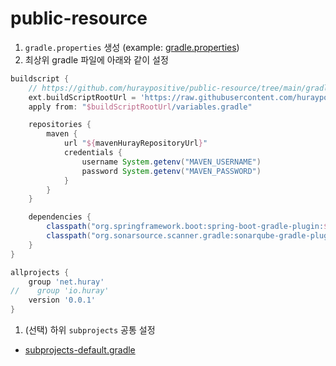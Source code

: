 # public-resource

1. `gradle.properties` 생성 (example: [gradle.properties][gradle.properties])
1. 최상위 gradle 파일에 아래와 같이 설정 

``` gradle
buildscript {
    // https://github.com/huraypositive/public-resource/tree/main/gradle
    ext.buildScriptRootUrl = 'https://raw.githubusercontent.com/huraypositive/public-resource/main/gradle'
    apply from: "$buildScriptRootUrl/variables.gradle"

    repositories {
        maven {
            url "${mavenHurayRepositoryUrl}"
            credentials {
                username System.getenv("MAVEN_USERNAME")
                password System.getenv("MAVEN_PASSWORD")
            }
        }
    }

    dependencies {
        classpath("org.springframework.boot:spring-boot-gradle-plugin:$springBootVersion")
        classpath("org.sonarsource.scanner.gradle:sonarqube-gradle-plugin:$sonarqubeVersion")
    }
}

allprojects {
    group 'net.huray'
//    group 'io.huray'
    version '0.0.1'
}
```

1. (선택) 하위 `subprojects` 공통 설정 

- [subprojects-default.gradle](https://github.com/huraypositive/public-resource/blob/main/gradle/subprojects-default.gradle)

<!-- external links --> 
[gradle.properties]: https://github.com/huraypositive/core-platform-team/blob/main/gradle.properties

